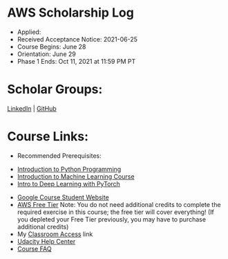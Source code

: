 # AWS Scholarship Log 
* Applied: 
* Received Acceptance Notice: 2021-06-25
* Course Begins: June 28
* Orientation: June 29
* Phase 1 Ends: Oct 11, 2021 at 11:59 PM PT

# Scholar Groups:
[LinkedIn](https://www.linkedin.com/groups/12545753/) | 
[GitHub](https://github.com/UdacityScholars/AWS-ML-Scholars)

# Course Links: 
* Recommended Prerequisites: 
-  [Introduction to Python Programming](https://www.udacity.com/course/introduction-to-python--ud1110)
-  [Introduction to Machine Learning Course](https://www.udacity.com/course/intro-to-machine-learning--ud120)
-  [Intro to Deep Learning with PyTorch](https://www.udacity.com/course/deep-learning-pytorch--ud188)
* [Google Course Student Website](https://sites.google.com/udacity.com/awsmachinelearningchallenge/home)
* [AWS Free Tier](https://aws.amazon.com/free/?all-free-tier.sort-by=item.additionalFields.SortRank&all-free-tier.sort-order=asc&awsf.Free%20Tier%20Types=*all&awsf.Free%20Tier%20Categories=*all) Note: You do not need additional credits to complete the required exercise in this course; the free tier will cover everything! (If you depleted your Free Tier previously, you may have to purchase additional credits)
* My [Classroom Access](https://www.google.com/url?q=https%3A%2F%2Fclassroom.udacity.com%2Fme&sa=D&sntz=1&usg=AFQjCNHslPK5Z8Uto-v8UgDh0gmdUVDQow) link
* [Udacity Help Center](https://www.google.com/url?q=https%3A%2F%2Fudacity.zendesk.com%2Fhc%2Fen-us%2Fsections%2F360013745151-AWS-Machine-Learning-Scholarship-Program&sa=D&sntz=1&usg=AFQjCNGFJerCeU9nxdwa_hegkxwMd6Pk5g)
* [Course FAQ](https://sites.google.com/udacity.com/awsmachinelearningchallenge/faqs)
